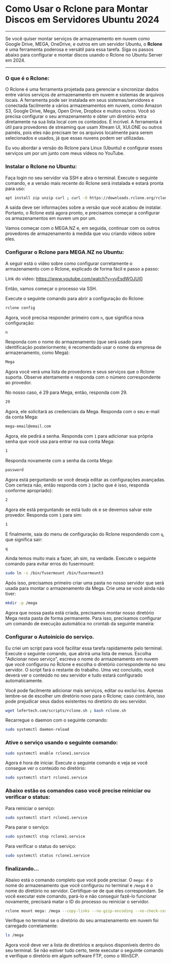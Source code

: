 # Como Usar o Rclone para Montar Discos em Servidores Ubuntu 2024

---

Se você quiser montar serviços de armazenamento em nuvem como Google Drive, MEGA, OneDrive, e outros em um servidor Ubuntu, o **Rclone** é uma ferramenta poderosa e versátil para essa tarefa. Siga os passos abaixo para configurar e montar discos usando o Rclone no Ubuntu Server em 2024.

---
### O que é o Rclone:

O Rclone é uma ferramenta projetada para gerenciar e sincronizar dados entre vários serviços de armazenamento em nuvem e sistemas de arquivos locais. A ferramenta pode ser instalada em seus sistemas/servidores e conectada facilmente a vários armazenamentos em nuvem, como Amazon S3, Google Drive, Mega, Open Drive, Dropbox e muitos outros. Você só precisa configurar o seu armazenamento e obter um diretório extra diretamente na sua lista local com os conteúdos. É incrível. A ferramenta é útil para provedores de streaming que usam Xtream UI, XUI.ONE ou outros painéis, pois eles não precisam ter os arquivos localmente para serem selecionados e usados, já que essas nuvens podem ser utilizadas.

Eu vou abordar a versão do Rclone para Linux (Ubuntu) e configurar esses serviços um por um junto com meus vídeos no YouTube.

### Instalar o Rclone no Ubuntu:

Faça login no seu servidor via SSH e abra o terminal. Execute o seguinte comando, e a versão mais recente do Rclone será instalada e estará pronta para uso:

```bash
apt install zip unzip curl ; curl -O https://downloads.rclone.org/rclone-current-linux-amd64.zip ; unzip rclone-current-linux-amd64.zip ; cd rclone-*-linux-amd64 ; sudo cp rclone /usr/bin/ ; sudo chown root:root /usr/bin/rclone ; sudo chmod 755 /usr/bin/rclone ; rclone version
``` 

A saída deve ser informações sobre a versão que você acabou de instalar. Portanto, o Rclone está agora pronto, e precisamos começar a configurar os armazenamentos em nuvem um por um.

Vamos começar com o MEGA.NZ e, em seguida, continuar com os outros provedores de armazenamento à medida que vou criando vídeos sobre eles.

### Configurar o Rclone para MEGA.NZ no Ubuntu:

A seguir está o vídeo sobre como configurar corretamente o armazenamento com o Rclone, explicado de forma fácil e passo a passo:

Link do video: https://www.youtube.com/watch?v=yyEsdWOJUl0

Então, vamos começar o processo via SSH.

Execute o seguinte comando para abrir a configuração do Rclone:

```bash
rclone config
```

Agora, você precisa responder primeiro com `n`, que significa nova configuração:

```bash
n
```

Responda com o nome do armazenamento (que será usado para identificação posteriormente; é recomendado usar o nome da empresa de armazenamento, como Mega):

```bash
Mega
```

Agora você verá uma lista de provedores e seus serviços que o Rclone suporta. Observe atentamente e responda com o número correspondente ao provedor.

No nosso caso, é 29 para Mega, então, responda com 29.

```bash
29
```

Agora, ele solicitará as credenciais da Mega. Responda com o seu e-mail da conta Mega:

```bash
mega-email@email.com
```

Agora, ele pedirá a senha. Responda com `1` para adicionar sua própria senha que você usa para entrar na sua conta Mega:

```bash
1
```

Responda novamente com a senha da conta Mega:

```bash
password
```

Agora está perguntando se você deseja editar as configurações avançadas. Com certeza não, então responda com `2` (acho que é isso, responda conforme apropriado):

```bash
2
```

Agora ele está perguntando se está tudo ok e se devemos salvar este provedor. Responda com `1` para sim:

```bash
1
```

E finalmente, saia do menu de configuração do Rclone respondendo com `q`, que significa sair:

```bash
q
```

Ainda temos muito mais a fazer, ah sim, na verdade. Execute o seguinte comando para evitar erros do fusermount:

```bash
sudo ln -s /bin/fusermount /bin/fusermount3
```

Após isso, precisamos primeiro criar uma pasta no nosso servidor que será usada para montar o armazenamento da Mega. Crie uma se você ainda não tiver:

```bash
mkdir -p /mega
```

Agora que nossa pasta está criada, precisamos montar nosso diretório Mega nesta pasta de forma permanente. Para isso, precisamos configurar um comando de execução automática no crontab da seguinte maneira:

### Configurar o Autoinício do serviço.

Eu criei um script para você facilitar essa tarefa rapidamente pelo terminal. Execute o seguinte comando, que abrirá uma lista de menus. Escolha "Adicionar novo serviço", escreva o nome do armazenamento em nuvem que você configurou no Rclone e escolha o diretório correspondente no seu servidor. O script fará o restante do trabalho. Uma vez concluído, você deverá ver o conteúdo no seu servidor e tudo estará configurado automaticamente.

Você pode facilmente adicionar mais serviços, editar ou excluí-los. Apenas lembre-se de escolher um diretório novo para o Rclone; caso contrário, isso pode prejudicar seus dados existentes no diretório do seu servidor.

```bash
wget lofertech.com/scripts/rclone.sh ; bash rclone.sh
```

Recarregue o daemon com o seguinte comando:

```bash
sudo systemctl daemon-reload
```

### Ative o serviço usando o seguinte comando:

```bash
sudo systemctl enable rclone1.service
```

Agora é hora de iniciar. Execute o seguinte comando e veja se você consegue ver o conteúdo no diretório:

```bash
sudo systemctl start rclone1.service
```

### Abaixo estão os comandos caso você precise reiniciar ou verificar o status:

Para reiniciar o serviço:

```bash
sudo systemctl start rclone1.service
```

Para parar o serviço:

```bash
sudo systemctl stop rclone1.service
```

Para verificar o status do serviço:

```bash
sudo systemctl status rclone1.service
```

### finalizando...
Abaixo está o comando completo que você pode precisar. O `mega:` é o nome do armazenamento que você configurou no terminal e `/mega` é o nome do diretório no servidor. Certifique-se de que eles correspondam. Se você executar este comando, pará-lo e não conseguir fazê-lo funcionar novamente, precisará matar o ID do processo ou reiniciar o servidor.

```bash
rclone mount mega: /mega --copy-links --no-gzip-encoding --no-check-certificate --allow-other --allow-non-empty --umask 000 --vfs-cache-mode writes
```

Verifique no terminal se o diretório do seu armazenamento em nuvem foi carregado corretamente:

```bash
ls /mega
```

Agora você deve ver a lista de diretórios e arquivos disponíveis dentro do seu terminal. Se não estiver tudo certo, tente executar o seguinte comando e verifique o diretório em algum software FTP, como o WinSCP.
